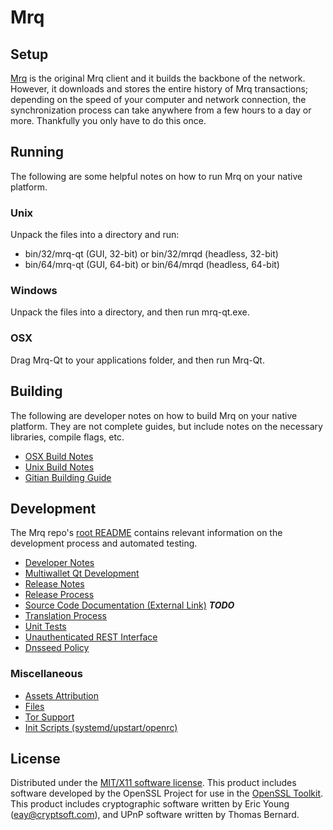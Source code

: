 Mrq
=====================

Setup
---------------------
[Mrq](https://mirq.io/) is the original Mrq client and it builds the backbone of the network. However, it downloads and stores the entire history of Mrq transactions; depending on the speed of your computer and network connection, the synchronization process can take anywhere from a few hours to a day or more. Thankfully you only have to do this once.

Running
---------------------
The following are some helpful notes on how to run Mrq on your native platform.

### Unix

Unpack the files into a directory and run:

- bin/32/mrq-qt (GUI, 32-bit) or bin/32/mrqd (headless, 32-bit)
- bin/64/mrq-qt (GUI, 64-bit) or bin/64/mrqd (headless, 64-bit)

### Windows

Unpack the files into a directory, and then run mrq-qt.exe.

### OSX

Drag Mrq-Qt to your applications folder, and then run Mrq-Qt.

Building
---------------------
The following are developer notes on how to build Mrq on your native platform. They are not complete guides, but include notes on the necessary libraries, compile flags, etc.

- [OSX Build Notes](build-osx.md)
- [Unix Build Notes](build-unix.md)
- [Gitian Building Guide](gitian-building.md)

Development
---------------------
The Mrq repo's [root README](https://github.com/PayQ/vrc/blob/master/README.md) contains relevant information on the development process and automated testing.

- [Developer Notes](developer-notes.md)
- [Multiwallet Qt Development](multiwallet-qt.md)
- [Release Notes](release-notes.md)
- [Release Process](release-process.md)
- [Source Code Documentation (External Link)](https://dev.visucore.com/bitcoin/doxygen/) ***TODO***
- [Translation Process](translation_process.md)
- [Unit Tests](unit-tests.md)
- [Unauthenticated REST Interface](REST-interface.md)
- [Dnsseed Policy](dnsseed-policy.md)

### Miscellaneous
- [Assets Attribution](assets-attribution.md)
- [Files](files.md)
- [Tor Support](tor.md)
- [Init Scripts (systemd/upstart/openrc)](init.md)

License
---------------------
Distributed under the [MIT/X11 software license](http://www.opensource.org/licenses/mit-license.php).
This product includes software developed by the OpenSSL Project for use in the [OpenSSL Toolkit](https://www.openssl.org/). This product includes
cryptographic software written by Eric Young ([eay@cryptsoft.com](mailto:eay@cryptsoft.com)), and UPnP software written by Thomas Bernard.
